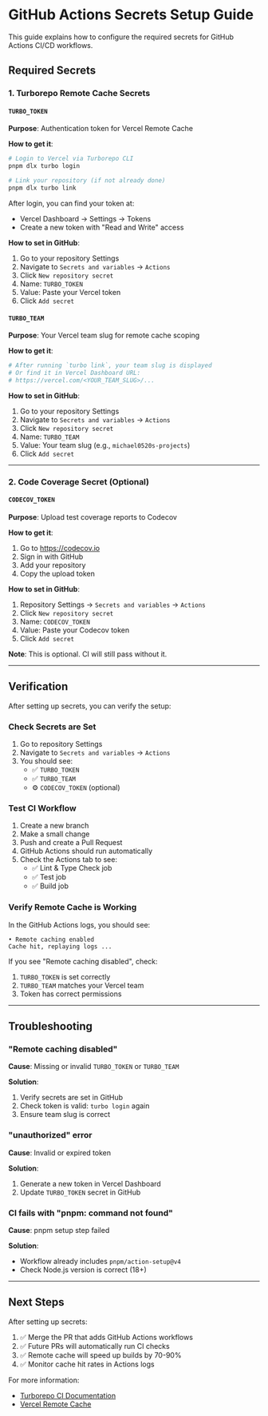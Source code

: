 # GitHub Actions Secrets Setup Guide

This guide explains how to configure the required secrets for GitHub Actions CI/CD workflows.

## Required Secrets

### 1. Turborepo Remote Cache Secrets

#### `TURBO_TOKEN`
**Purpose**: Authentication token for Vercel Remote Cache

**How to get it**:
```bash
# Login to Vercel via Turborepo CLI
pnpm dlx turbo login

# Link your repository (if not already done)
pnpm dlx turbo link
```

After login, you can find your token at:
- Vercel Dashboard → Settings → Tokens
- Create a new token with "Read and Write" access

**How to set in GitHub**:
1. Go to your repository Settings
2. Navigate to `Secrets and variables` → `Actions`
3. Click `New repository secret`
4. Name: `TURBO_TOKEN`
5. Value: Paste your Vercel token
6. Click `Add secret`

#### `TURBO_TEAM`
**Purpose**: Your Vercel team slug for remote cache scoping

**How to get it**:
```bash
# After running `turbo link`, your team slug is displayed
# Or find it in Vercel Dashboard URL:
# https://vercel.com/<YOUR_TEAM_SLUG>/...
```

**How to set in GitHub**:
1. Go to your repository Settings
2. Navigate to `Secrets and variables` → `Actions`
3. Click `New repository secret`
4. Name: `TURBO_TEAM`
5. Value: Your team slug (e.g., `michael0520s-projects`)
6. Click `Add secret`

---

### 2. Code Coverage Secret (Optional)

#### `CODECOV_TOKEN`
**Purpose**: Upload test coverage reports to Codecov

**How to get it**:
1. Go to https://codecov.io
2. Sign in with GitHub
3. Add your repository
4. Copy the upload token

**How to set in GitHub**:
1. Repository Settings → `Secrets and variables` → `Actions`
2. Click `New repository secret`
3. Name: `CODECOV_TOKEN`
4. Value: Paste your Codecov token
5. Click `Add secret`

**Note**: This is optional. CI will still pass without it.

---

## Verification

After setting up secrets, you can verify the setup:

### Check Secrets are Set
1. Go to repository Settings
2. Navigate to `Secrets and variables` → `Actions`
3. You should see:
   - ✅ `TURBO_TOKEN`
   - ✅ `TURBO_TEAM`
   - ⚙️ `CODECOV_TOKEN` (optional)

### Test CI Workflow
1. Create a new branch
2. Make a small change
3. Push and create a Pull Request
4. GitHub Actions should run automatically
5. Check the Actions tab to see:
   - ✅ Lint & Type Check job
   - ✅ Test job
   - ✅ Build job

### Verify Remote Cache is Working
In the GitHub Actions logs, you should see:
```
• Remote caching enabled
Cache hit, replaying logs ...
```

If you see "Remote caching disabled", check:
1. `TURBO_TOKEN` is set correctly
2. `TURBO_TEAM` matches your Vercel team
3. Token has correct permissions

---

## Troubleshooting

### "Remote caching disabled"
**Cause**: Missing or invalid `TURBO_TOKEN` or `TURBO_TEAM`

**Solution**:
1. Verify secrets are set in GitHub
2. Check token is valid: `turbo login` again
3. Ensure team slug is correct

### "unauthorized" error
**Cause**: Invalid or expired token

**Solution**:
1. Generate a new token in Vercel Dashboard
2. Update `TURBO_TOKEN` secret in GitHub

### CI fails with "pnpm: command not found"
**Cause**: pnpm setup step failed

**Solution**:
- Workflow already includes `pnpm/action-setup@v4`
- Check Node.js version is correct (18+)

---

## Next Steps

After setting up secrets:

1. ✅ Merge the PR that adds GitHub Actions workflows
2. ✅ Future PRs will automatically run CI checks
3. ✅ Remote cache will speed up builds by 70-90%
4. ✅ Monitor cache hit rates in Actions logs

For more information:
- [Turborepo CI Documentation](https://turborepo.com/docs/guides/ci-vendors/github-actions)
- [Vercel Remote Cache](https://vercel.com/docs/monorepos/remote-caching)
